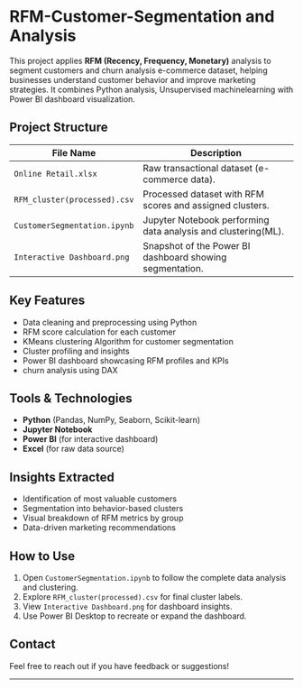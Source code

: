 # RFM-Customer-Segmentation and Analysis


This project applies **RFM (Recency, Frequency, Monetary)** analysis to segment customers and churn analysis e-commerce dataset, helping businesses understand customer behavior and improve marketing strategies. It combines Python analysis, Unsupervised machinelearning with Power BI dashboard visualization.



## Project Structure

| File Name                    | Description                                                  |
|------------------------------|--------------------------------------------------------------|
| `Online Retail.xlsx`         | Raw transactional dataset (e-commerce data).                 |
| `RFM_cluster(processed).csv` | Processed dataset with RFM scores and assigned clusters.     |
| `CustomerSegmentation.ipynb` | Jupyter Notebook performing data analysis and clustering(ML).|
| `Interactive Dashboard.png`  | Snapshot of the Power BI dashboard showing segmentation.     |



##  Key Features

- Data cleaning and preprocessing using Python
- RFM score calculation for each customer
- KMeans clustering Algorithm for customer segmentation
- Cluster profiling and insights
- Power BI dashboard showcasing RFM profiles and KPIs
- churn analysis using DAX



##  Tools & Technologies

- **Python** (Pandas, NumPy, Seaborn, Scikit-learn)
- **Jupyter Notebook**
- **Power BI** (for interactive dashboard)
- **Excel** (for raw data source)



##  Insights Extracted

- Identification of most valuable customers
- Segmentation into behavior-based clusters
- Visual breakdown of RFM metrics by group
- Data-driven marketing recommendations



##  How to Use

1. Open `CustomerSegmentation.ipynb` to follow the complete data analysis and clustering.
2. Explore `RFM_cluster(processed).csv` for final cluster labels.
3. View `Interactive Dashboard.png` for dashboard insights.
4. Use Power BI Desktop to recreate or expand the dashboard.




## Contact

Feel free to reach out if you have feedback or suggestions!

---
